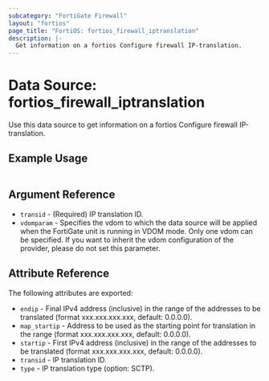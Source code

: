 ```yaml
---
subcategory: "FortiGate Firewall"
layout: "fortios"
page_title: "FortiOS: fortios_firewall_iptranslation"
description: |-
  Get information on a fortios Configure firewall IP-translation.
---
```


# Data Source: fortios_firewall_iptranslation
Use this data source to get information on a fortios Configure firewall IP-translation.


## Example Usage

```hcl

```

## Argument Reference

* `transid` - (Required) IP translation ID.
* `vdomparam` - Specifies the vdom to which the data source will be applied when the FortiGate unit is running in VDOM mode. Only one vdom can be specified. If you want to inherit the vdom configuration of the provider, please do not set this parameter.

## Attribute Reference

The following attributes are exported:

* `endip` - Final IPv4 address (inclusive) in the range of the addresses to be translated (format xxx.xxx.xxx.xxx, default: 0.0.0.0).
* `map_startip` - Address to be used as the starting point for translation in the range (format xxx.xxx.xxx.xxx, default: 0.0.0.0).
* `startip` - First IPv4 address (inclusive) in the range of the addresses to be translated (format xxx.xxx.xxx.xxx, default: 0.0.0.0).
* `transid` - IP translation ID.
* `type` - IP translation type (option: SCTP).
